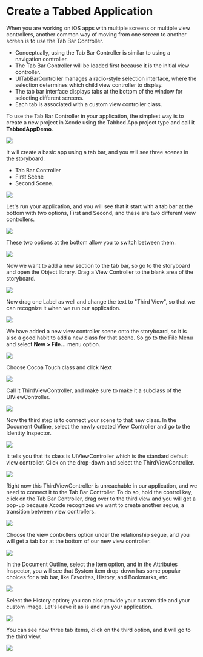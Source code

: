 # Create a Tabbed Application

When you are working on iOS apps with multiple screens or multiple view controllers, another common way of moving from one screen to another screen is to use the Tab Bar Controller. 

 - Conceptually, using the Tab Bar Controller is similar to using a navigation controller. 
 - The Tab Bar Controller will be loaded first because it is the initial view controller.
 - UITabBarController manages a radio-style selection interface, where the selection determines which child view controller to display.
 - The tab bar interface displays tabs at the bottom of the window for selecting different screens.
 - Each tab is associated with a custom view controller class. 

To use the Tab Bar Controller in your application, the simplest way is to create a new project in Xcode using the Tabbed App project type and call it **TabbedAppDemo**. 

<img src="https://raw.githubusercontent.com/zzzprojects/tutorial4.net/master/ios-tutorial/images/tabbed-app1.png">

It will create a basic app using a tab bar, and you will see three scenes in the storyboard.

 - Tab Bar Controller
 - First Scene
 - Second Scene. 

<img src="https://raw.githubusercontent.com/zzzprojects/tutorial4.net/master/ios-tutorial/images/tabbed-app2.png">

Let's run your application, and you will see that it start with a tab bar at the bottom with two options, First and Second, and these are two different view controllers. 

<img src="https://raw.githubusercontent.com/zzzprojects/tutorial4.net/master/ios-tutorial/images/tabbed-app3.png">

These two options at the bottom allow you to switch between them.

<img src="https://raw.githubusercontent.com/zzzprojects/tutorial4.net/master/ios-tutorial/images/tabbed-app4.png">

Now we want to add a new section to the tab bar, so go to the storyboard and open the Object library. Drag a View Controller to the blank area of the storyboard. 

<img src="https://raw.githubusercontent.com/zzzprojects/tutorial4.net/master/ios-tutorial/images/tabbed-app5.png">

Now drag one Label as well and change the text to "Third View", so that we can recognize it when we run our application.

<img src="https://raw.githubusercontent.com/zzzprojects/tutorial4.net/master/ios-tutorial/images/tabbed-app6.png">

We have added a new view controller scene onto the storyboard, so it is also a good habit to add a new class for that scene. So go to the File Menu and select **New > File...** menu option.

<img src="https://raw.githubusercontent.com/zzzprojects/tutorial4.net/master/ios-tutorial/images/tabbed-app7.png">

Choose Cocoa Touch class and click Next

<img src="https://raw.githubusercontent.com/zzzprojects/tutorial4.net/master/ios-tutorial/images/tabbed-app8.png">

Call it ThirdViewController, and make sure to make it a subclass of the UIViewController. 

<img src="https://raw.githubusercontent.com/zzzprojects/tutorial4.net/master/ios-tutorial/images/tabbed-app9.png">

Now the third step is to connect your scene to that new class. In the Document Outline, select the newly created View Controller and go to the Identity Inspector.

<img src="https://raw.githubusercontent.com/zzzprojects/tutorial4.net/master/ios-tutorial/images/tabbed-app10.png">

It tells you that its class is UIViewController which is the standard default view controller. Click on the drop-down and select the ThirdViewController.

<img src="https://raw.githubusercontent.com/zzzprojects/tutorial4.net/master/ios-tutorial/images/tabbed-app11.png">

Right now this ThirdViewController is unreachable in our application, and we need to connect it to the Tab Bar Controller. To do so, hold the control key, click on the Tab Bar Controller, drag over to the third view and you will get a pop-up because Xcode recognizes we want to create another segue, a transition between view controllers.

<img src="https://raw.githubusercontent.com/zzzprojects/tutorial4.net/master/ios-tutorial/images/tabbed-app12.png">

Choose the view controllers option under the relationship segue, and you will get a tab bar at the bottom of our new view controller.

<img src="https://raw.githubusercontent.com/zzzprojects/tutorial4.net/master/ios-tutorial/images/tabbed-app13.png">

In the Document Outline, select the Item option, and in the Attributes Inspector, you will see that System item drop-down has some popular choices for a tab bar, like Favorites, History, and Bookmarks, etc. 

<img src="https://raw.githubusercontent.com/zzzprojects/tutorial4.net/master/ios-tutorial/images/tabbed-app14.png">

Select the History option; you can also provide your custom title and your custom image. Let's leave it as is and run your application. 

<img src="https://raw.githubusercontent.com/zzzprojects/tutorial4.net/master/ios-tutorial/images/tabbed-app15.png">

You can see now three tab items, click on the third option, and it will go to the third view.

<img src="https://raw.githubusercontent.com/zzzprojects/tutorial4.net/master/ios-tutorial/images/tabbed-app16.png">

